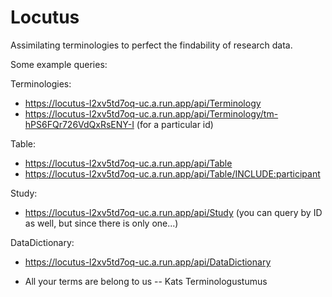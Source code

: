 # Locutus 
Assimilating terminologies to perfect the findability of research data. 

Some example queries: 

Terminologies: 
* https://locutus-l2xv5td7oq-uc.a.run.app/api/Terminology 
* https://locutus-l2xv5td7oq-uc.a.run.app/api/Terminology/tm-hPS6FQr726VdQxRsENY-I (for a particular id)

Table: 
* https://locutus-l2xv5td7oq-uc.a.run.app/api/Table 
* https://locutus-l2xv5td7oq-uc.a.run.app/api/Table/INCLUDE:participant

Study: 
* https://locutus-l2xv5td7oq-uc.a.run.app/api/Study (you can query by ID as well, but since there is only one...)
  
DataDictionary: 
* https://locutus-l2xv5td7oq-uc.a.run.app/api/DataDictionary

- All your terms are belong to us -- Kats Terminologustumus